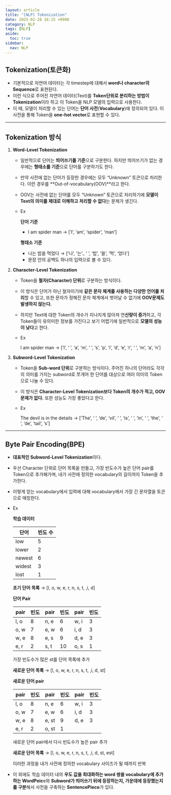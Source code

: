 ```yaml
---
layout: article
title: "[NLP] Tokenization"
date: 2025-02-28 16:15 +0900
category: NLP
tags: [NLP]
aside:
  toc: true
sidebar:
  nav: NLP
---
```

## Tokenization(토큰화)

- 기본적으로 자연어 데이터는 각 timestep에 대해서 **word나 character의 Sequence**로 표현된다.
- 이런 식으로 주어진 자연어 데이터(Text)를 **Token단위로 분리하는 방법이 Tokenization**이라 하고 이 Token을 NLP 모델의 입력으로 사용한다.
- 이 때, 모델이 처리할 수 있는 단어는 **단어 사전**(**Vocabulary**)에 정의되어 있다. 이 사전을 통해 Token을 **one-hot vector**로 표현할 수 있다.

---

## Tokenization 방식

1. **Word-Level Tokenization**
    - 일반적으로 단어는 **띄어쓰기를 기준**으로 구분한다. 하지만 띄어쓰기가 없는 경우에는 **형태소를 기준**으로 단어를 구분하기도 한다.
    - 만약 사전에 없는 단어가 등장한 경우에는 모두 “Unknown” 토큰으로 처리한다. 이런 경우를 **Out-of-vocabulary(OOV)**라고 한다.
    - OOV는 사전에 없는 단어를 모두 “Unknown” 토큰으로 처리하기에 **모델이 Text의 의미를 제대로 이해하고 처리할 수 없다**는 문제가 생긴다.
    - Ex
        
        **단어 기준**
        
        - I am spider man → [’I’, ‘am’,  ‘spider’, ‘man’]
        
        **형태소 기준**
        
        - 나는 밥을 먹었다 → [’나’, ‘는’., ‘ ’, ‘밥’, ‘을’, ‘먹’, ‘었다’]
        - 문장 안의 공백도 하나의 입력으로 볼 수 있다.
2. **Character-Level Tokenization**
    - Token을 **철자(Character) 단위**로 구분하는 방식이다.
    - 이 방식은 단어가 아닌 철자이기에 **같은 문자 체계를 사용하는 다양한 언어를 처리**할 수 있고, 또한 문자가 정해진 문자 체계에서 벗어날 수 없기에 **OOV문제도 발생하지 않는다.**
    - 하지만 Text에 대한 Token의 개수가 지나치게 많아져 연**산량이 증가**하고, 각 Token들이 유의미한 정보를 가진다고 보기 어렵기에 일반적으로 **모델의 성능이 낮다**고 한다.
    - Ex
        
        I am spider man → [’I’, ‘ ’, ‘a’, ‘m’, ‘ ’, ‘s’, ‘p’, ‘i’, ‘d’, ‘e’, ‘r’,  ‘ ‘, ‘m’, ‘a’, ‘n’]
        
3. **Subword-Level Tokenization**
    - Token을 **Sub-word 단위**로 구분하는 방식이다. 주어진 하나의 단어라도 각각의 의미를 가지는 subword로 쪼개어 한 단어를 대상으로 여러 의미의 Token으로 나눌 수 있다.
    - 이 방식은 **Character-Level Tokenization보다 Token의 개수가 적고, OOV문제가 없다.** 또한 성능도 가장 좋았다고 한다.
    - Ex
        
        The devil is in the details → [’The’, ‘ ’, ‘de’, ‘vil’, ‘ ‘, ‘is’, ‘ ‘, ‘in’, ‘ ‘, ‘the’, ‘ ’, ‘de’, ‘tail’, ‘s’]
        

---

## Byte Pair Encoding(BPE)

- **대표적인 Subword-Level Tokenization**이다.
- 우선 Character 단위로 단어 목록을 만들고, 가장 빈도수가 높은 단어 pair를 Token으로 추가해가며, 내가 사전에 정의한 vocabulary의 길이까지 Token을 추가한다.
- 이렇게 얻는 vocabulary에서 입력에 대해 vocabulary에서 가장 긴 문자열을 토큰으로 매칭한다.
- Ex
    
    **학습 데이터**
    
    | **단어** | **빈도 수** |
    | --- | --- |
    | low | 5 |
    | lower | 2 |
    | newest | 6 |
    | widest | 3 |
    | lost | 1 |
    
    **초기 단어 목록** → [l, o, w, e, r, n, s, t, ,i, d]
    
    **단어 Pair**
    
    | **pair** | **빈도** | **pair** | **빈도** | **pair** | **빈도** |
    | --- | --- | --- | --- | --- | --- |
    | l, o | 8 | n, e | 6 | w, i | 3 |
    | o, w | 7 | e, w | 6 | i, d | 3 |
    | w, e | 8 | e, s | 9 | d, e | 3 |
    | e, r | 2 | s, t | 10 | o, s | 1 |
    
    가장 빈도수가 많은 st를 단어 목록에 추가
    
    **새로운 단어 목록** → [l, o, w, e, r, n, s, t, ,i, d, st]
    
    **새로운 단어 pair**
    
    | **pair** | **빈도** | **pair** | **빈도** | **pair** | **빈도** |
    | --- | --- | --- | --- | --- | --- |
    | l, o | 8 | n, e | 6 | w, i | 3 |
    | o, w | 7 | e, w | 6 | i, d | 3 |
    | w, e | 8 | e, st | 9 | d, e | 3 |
    | e, r | 2 | o, st | 1 |  |  |
    
    새로운 단어 pair에서 다시 빈도수가 높은 pair 추가
    
    **새로운 단어 목록** → [l, o, w, e, r, n, s, t, ,i, d, st, est]
    
    이러한 과정을 내가 사전에 정의한 vocabulary 사이즈가 될 때까지 반복
    
- 이 외에도 학습 데이터 내의 **우도 값을 최대화하는 word 쌍을 vocabulary에 추가하는 WordPeic**e와 **Subword가 띄어쓰기 뒤에 등장하는지, 가운데에 등장했는지를 구분**해서 사전을 구축하는 **SentencePiece**가 있다.